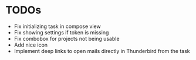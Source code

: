 # TODOs

* Fix initializing task in compose view
* Fix showing settings if token is missing
* Fix combobox for projects not being usable
* Add nice icon
* Implement deep links to open mails directly in Thunderbird from the task
